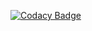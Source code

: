 [![Codacy Badge](https://api.codacy.com/project/badge/Grade/bada624daba94abb88e1711de81fd768)](https://www.codacy.com/app/JaySanchez0/web-adivina?utm_source=github.com&amp;utm_medium=referral&amp;utm_content=JaySanchez0/web-adivina&amp;utm_campaign=Badge_Grade) 